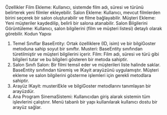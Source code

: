 Özellikler
Film Ekleme: Kullanıcı, sistemde film adı, süresi ve türünü belirterek yeni filmler ekleyebilir.
Salon Ekleme: Kullanıcı, mevcut filmlerden birini seçerek bir salon oluşturabilir ve filme bağlayabilir.
Müşteri Ekleme: Yeni müşteriler kaydedilip, belirli bir salona atanabilir.
Salon Bilgilerini Görüntüleme: Kullanıcı, salon bilgilerini (film ve müşteri listesi) detaylı olarak görebilir.
Kodun Yapısı
1. Temel Sınıflar
BaseEntity: Ortak özelliklere (ID, isim) ve bir bilgiGoster metoduna sahip soyut bir sınıftır.
Musteri: BaseEntity sınıfından türetilmiştir ve müşteri bilgilerini içerir.
Film: Film adı, süresi ve türü gibi bilgileri tutar ve bu bilgileri gösteren bir metoda sahiptir.
2. Salon Sınıfı
Salon:
Bir filmi temsil eder ve müşterileri liste halinde saklar.
BaseEntity sınıfından türemiş ve IKayit arayüzünü uygulamıştır.
Müşteri ekleme ve salon bilgilerini gösterme işlemleri için gerekli metodlara sahiptir.
3. Arayüz
IKayit:
musteriEkle ve bilgiGoster metodlarını tanımlayan bir arayüzdür.
4. Ana Program
SinemaSistemi:
Kullanıcıdan giriş alarak sistemin tüm işlevlerini çalıştırır.
Menü tabanlı bir yapı kullanılarak kullanıcı dostu bir arayüz sağlar.
